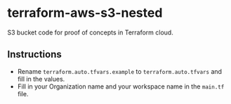 # terraform-aws-s3-nested

S3 bucket code for proof of concepts in Terraform cloud.

## Instructions

* Rename `terraform.auto.tfvars.example` to `terraform.auto.tfvars` and fill in the values.
* Fill in your Organization name and your workspace name in the `main.tf` file.